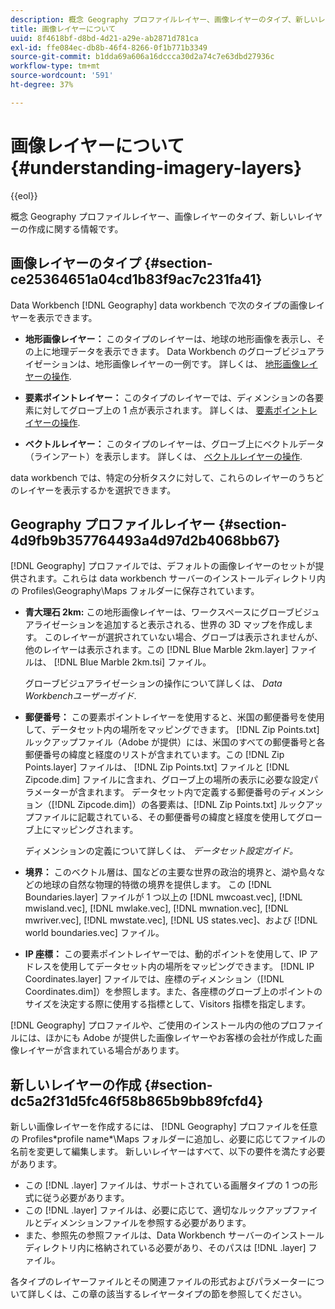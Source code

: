 ```yaml
---
description: 概念 Geography プロファイルレイヤー、画像レイヤーのタイプ、新しいレイヤーの作成に関する情報です。
title: 画像レイヤーについて
uuid: 8f4618bf-d8bd-4d21-a29e-ab2871d781ca
exl-id: ffe084ec-db8b-46f4-8266-0f1b771b3349
source-git-commit: b1dda69a606a16dccca30d2a74c7e63dbd27936c
workflow-type: tm+mt
source-wordcount: '591'
ht-degree: 37%

---
```


# 画像レイヤーについて{#understanding-imagery-layers}

{{eol}}

概念 Geography プロファイルレイヤー、画像レイヤーのタイプ、新しいレイヤーの作成に関する情報です。

## 画像レイヤーのタイプ {#section-ce25364651a04cd1b83f9ac7c231fa41}

Data Workbench [!DNL Geography] data workbench で次のタイプの画像レイヤーを表示できます。

* **地形画像レイヤー：** このタイプのレイヤーは、地球の地形画像を表示し、その上に地理データを表示できます。 Data Workbench のグローブビジュアライゼーションは、地形画像レイヤーの一例です。 詳しくは、 [地形画像レイヤーの操作](../../../home/c-geo-oview/c-wk-img-lyrs/c-trn-img-lyrs/c-trn-img-lyrs.md#concept-8a0a16013e824ac29f35a0349b5d8ccf).

* **要素ポイントレイヤー：** このタイプのレイヤーでは、ディメンションの各要素に対してグローブ上の 1 点が表示されます。 詳しくは、 [要素ポイントレイヤーの操作](../../../home/c-geo-oview/c-wk-img-lyrs/c-elmt-pt-lyrs/c-elmt-pt-lyrs.md#concept-52b3262ab4e042a18956be8809638af9).

* **ベクトルレイヤー：** このタイプのレイヤーは、グローブ上にベクトルデータ（ラインアート）を表示します。 詳しくは、 [ベクトルレイヤーの操作](../../../home/c-geo-oview/c-wk-img-lyrs/c-wk-vctr-lyrs/c-wk-vctr-lyrs.md#concept-a2c9e8155f554cbe96ee3aaf44f2d620).

data workbench では、特定の分析タスクに対して、これらのレイヤーのうちどのレイヤーを表示するかを選択できます。

## Geography プロファイルレイヤー {#section-4d9fb9b357764493a4d97d2b4068bb67}

[!DNL Geography] プロファイルでは、デフォルトの画像レイヤーのセットが提供されます。これらは data workbench サーバーのインストールディレクトリ内の Profiles\Geography\Maps フォルダーに保存されています。

* **青大理石 2km:** この地形画像レイヤーは、ワークスペースにグローブビジュアライゼーションを追加すると表示される、世界の 3D マップを作成します。 このレイヤーが選択されていない場合、グローブは表示されませんが、他のレイヤーは表示されます。この [!DNL Blue Marble 2km.layer] ファイルは、 [!DNL Blue Marble 2km.tsi] ファイル。

   グローブビジュアライゼーションの操作について詳しくは、 *Data Workbenchユーザーガイド*.

* **郵便番号：** この要素ポイントレイヤーを使用すると、米国の郵便番号を使用して、データセット内の場所をマッピングできます。 [!DNL Zip Points.txt] ルックアップファイル（Adobe が提供）には、米国のすべての郵便番号と各郵便番号の緯度と経度のリストが含まれています。この [!DNL Zip Points.layer] ファイルは、 [!DNL Zip Points.txt] ファイルと [!DNL Zipcode.dim] ファイルに含まれ、グローブ上の場所の表示に必要な設定パラメーターが含まれます。 データセット内で定義する郵便番号のディメンション（[!DNL Zipcode.dim]）の各要素は、[!DNL Zip Points.txt] ルックアップファイルに記載されている、その郵便番号の緯度と経度を使用してグローブ上にマッピングされます。

   ディメンションの定義について詳しくは、 *データセット設定ガイド。*

* **境界：** このベクトル層は、国などの主要な世界の政治的境界と、湖や島々などの地球の自然な物理的特徴の境界を提供します。 この [!DNL Boundaries.layer] ファイルが 1 つ以上の [!DNL mwcoast.vec], [!DNL mwisland.vec], [!DNL mwlake.vec], [!DNL mwnation.vec], [!DNL mwriver.vec], [!DNL mwstate.vec], [!DNL US states.vec]、および [!DNL world boundaries.vec] ファイル。

* **IP 座標：** この要素ポイントレイヤーでは、動的ポイントを使用して、IP アドレスを使用してデータセット内の場所をマッピングできます。 [!DNL IP Coordinates.layer] ファイルでは、座標のディメンション（[!DNL Coordinates.dim]）を参照します。また、各座標のグローブ上のポイントのサイズを決定する際に使用する指標として、Visitors 指標を指定します。

[!DNL Geography] プロファイルや、ご使用のインストール内の他のプロファイルには、ほかにも Adobe が提供した画像レイヤーやお客様の会社が作成した画像レイヤーが含まれている場合があります。

## 新しいレイヤーの作成 {#section-dc5a2f31d5fc46f58b865b9bb89fcfd4}

新しい画像レイヤーを作成するには、 [!DNL Geography] プロファイルを任意の Profiles\*profile name*\Maps フォルダーに追加し、必要に応じてファイルの名前を変更して編集します。 新しいレイヤーはすべて、以下の要件を満たす必要があります。

* この [!DNL .layer] ファイルは、サポートされている画層タイプの 1 つの形式に従う必要があります。
* この [!DNL .layer] ファイルは、必要に応じて、適切なルックアップファイルとディメンションファイルを参照する必要があります。
* また、参照先の参照ファイルは、Data Workbench サーバーのインストールディレクトリ内に格納されている必要があり、そのパスは [!DNL .layer] ファイル。

各タイプのレイヤーファイルとその関連ファイルの形式およびパラメーターについて詳しくは、この章の該当するレイヤータイプの節を参照してください。
